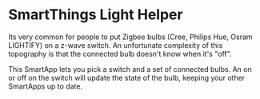 # SmartThings Light Helper

Its very common for people to put Zigbee bulbs (Cree, Philips Hue, Osram LIGHTIFY) on a z-wave switch.  An unfortunate complexity of this topography is that the connected bulb doesn't know when it's "off".

This SmartApp lets you pick a switch and a set of connected bulbs.  An on or off on the switch will update the state of the bulb, keeping your other SmartApps up to date. 
